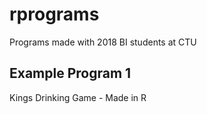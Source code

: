 # rprograms

Programs made with 2018 BI students at CTU

## Example Program 1
Kings Drinking Game - Made in R
